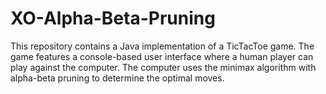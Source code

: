 # XO-Alpha-Beta-Pruning
This repository contains a Java implementation of a TicTacToe game. The game features a console-based user interface where a human player can play against the computer. The computer uses the minimax algorithm with alpha-beta pruning to determine the optimal moves.
